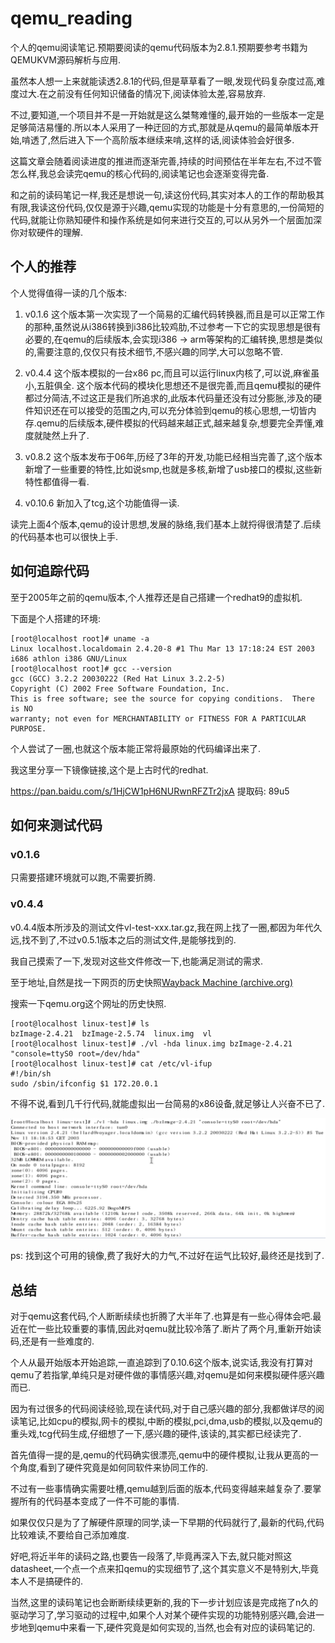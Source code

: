 # qemu_reading

个人的qemu阅读笔记.预期要阅读的qemu代码版本为2.8.1.预期要参考书籍为QEMUKVM源码解析与应用.



虽然本人想一上来就能读透2.8.1的代码,但是草草看了一眼,发现代码复杂度过高,难度过大.在之前没有任何知识储备的情况下,阅读体验太差,容易放弃.

不过,要知道,一个项目并不是一开始就是这么桀骜难懂的,最开始的一些版本一定是足够简洁易懂的.所以本人采用了一种迂回的方式,那就是从qemu的最简单版本开始,啃透了,然后进入下一个高阶版本继续来啃,这样的话,阅读体验会好很多.



这篇文章会随着阅读进度的推进而逐渐完善,持续的时间预估在半年左右,不过不管怎么样,我总会读完qemu的核心代码的,阅读笔记也会逐渐变得完备.

和之前的读码笔记一样,我还是想说一句,读这份代码,其实对本人的工作的帮助极其有限,我读这份代码,仅仅是源于兴趣,qemu实现的功能是十分有意思的,一份简短的代码,就能让你熟知硬件和操作系统是如何来进行交互的,可以从另外一个层面加深你对软硬件的理解.

## 个人的推荐

个人觉得值得一读的几个版本:

1. v0.1.6 这个版本第一次实现了一个简易的汇编代码转换器,而且是可以正常工作的那种,虽然说从i386转换到i386比较鸡肋,不过参考一下它的实现思想是很有必要的,在qemu的后续版本,会实现i386 -> arm等架构的汇编转换,思想是类似的,需要注意的,仅仅只有技术细节,不感兴趣的同学,大可以忽略不管.
2. v0.4.4 这个版本模拟的一台x86 pc,而且可以运行linux内核了,可以说,麻雀虽小,五脏俱全. 这个版本代码的模块化思想还不是很完善,而且qemu模拟的硬件都过分简洁,不过这正是我们所追求的,此版本代码量还没有过分膨胀,涉及的硬件知识还在可以接受的范围之内,可以充分体验到qemu的核心思想,一切皆内存.qemu的后续版本,硬件模拟的代码越来越正式,越来越复杂,想要完全弄懂,难度就陡然上升了.
3. v0.8.2 这个版本发布于06年,历经了3年的开发,功能已经相当完善了,这个版本新增了一些重要的特性,比如说smp,也就是多核,新增了usb接口的模拟,这些新特性都值得一看.

4. v0.10.6 新加入了tcg,这个功能值得一读.

读完上面4个版本,qemu的设计思想,发展的脉络,我们基本上就捋得很清楚了.后续的代码基本也可以很快上手.

## 如何追踪代码

至于2005年之前的qemu版本,个人推荐还是自己搭建一个redhat9的虚拟机.

下面是个人搭建的环境:

```shell
[root@localhost root]# uname -a
Linux localhost.localdomain 2.4.20-8 #1 Thu Mar 13 17:18:24 EST 2003 i686 athlon i386 GNU/Linux
[root@localhost root]# gcc --version
gcc (GCC) 3.2.2 20030222 (Red Hat Linux 3.2.2-5)
Copyright (C) 2002 Free Software Foundation, Inc.
This is free software; see the source for copying conditions.  There is NO
warranty; not even for MERCHANTABILITY or FITNESS FOR A PARTICULAR PURPOSE.
```

个人尝试了一圈,也就这个版本能正常将最原始的代码编译出来了.

我这里分享一下镜像链接,这个是上古时代的redhat.

https://pan.baidu.com/s/1HjCW1pH6NURwnRFZTr2jxA 提取码: 89u5

## 如何来测试代码

### v0.1.6

只需要搭建环境就可以跑,不需要折腾.

### v0.4.4

v0.4.4版本所涉及的测试文件vl-test-xxx.tar.gz,我在网上找了一圈,都因为年代久远,找不到了,不过v0.5.1版本之后的测试文件,是能够找到的.

我自己摸索了一下,发现对这些文件修改一下,也能满足测试的需求.

至于地址,自然是找一下网页的历史快照[Wayback Machine (archive.org)](http://web.archive.org/)

搜索一下qemu.org这个网址的历史快照.

```shell
[root@localhost linux-test]# ls 
bzImage-2.4.21  bzImage-2.5.74  linux.img  vl
[root@localhost linux-test]# ./vl -hda linux.img bzImage-2.4.21 "console=ttyS0 root=/dev/hda"
[root@localhost linux-test]# cat /etc/vl-ifup 
#!/bin/sh
sudo /sbin/ifconfig $1 172.20.0.1
```

不得不说,看到几千行代码,就能虚拟出一台简易的x86设备,就足够让人兴奋不已了.

![image-20230430005905165](pic/image-20230430005905165.png)

ps: 找到这个可用的镜像,费了我好大的力气,不过好在运气比较好,最终还是找到了.

## 总结

对于qemu这套代码,个人断断续续也折腾了大半年了.也算是有一些心得体会吧.最近在忙一些比较重要的事情,因此对qemu就比较冷落了.断片了两个月,重新开始读码,还是有一些难度的.

个人从最开始版本开始追踪,一直追踪到了0.10.6这个版本,说实话,我没有打算对qemu了若指掌,单纯只是对硬件做的事情感兴趣,对qemu是如何来模拟硬件感兴趣而已.

因为有过很多的代码阅读经验,现在读代码,对于自己感兴趣的部分,我都做详尽的阅读笔记,比如cpu的模拟,网卡的模拟,中断的模拟,pci,dma,usb的模拟,以及qemu的重头戏,tcg代码生成,仔细想了一下,感兴趣的硬件,该读的,其实都已经读完了.

首先值得一提的是,qemu的代码确实很漂亮,qemu中的硬件模拟,让我从更高的一个角度,看到了硬件究竟是如何同软件来协同工作的.

不过有一些事情确实需要吐槽,qemu越到后面的版本,代码变得越来越复杂了.要掌握所有的代码基本变成了一件不可能的事情.

如果仅仅只是为了了解硬件原理的同学,读一下早期的代码就行了,最新的代码,代码比较难读,不要给自己添加难度.

好吧,将近半年的读码之路,也要告一段落了,毕竟再深入下去,就只能对照这datasheet,一个点一个点来扣qemu的实现细节了,这个其实意义不是特别大,毕竟本人不是搞硬件的.

当然,这里的读码笔记也会断断续续更新的,我的下一步计划应该是完成拖了n久的驱动学习了,学习驱动的过程中,如果个人对某个硬件实现的功能特别感兴趣,会进一步地到qemu中来看一下,硬件究竟是如何实现的,当然,也会有对应的读码笔记的.
